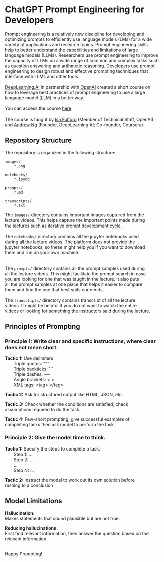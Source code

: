 # ChatGPT Prompt Engineering for Developers
Prompt engineering is a relatively new discipline for developing and   
optimizing prompts to efficiently use language models (LMs) for a wide  
variety of applications and research topics. Prompt engineering skills  
help to better understand the capabilities and limitations of large  
language models (LLMs). Researchers use prompt engineering to improve  
the capacity of LLMs on a wide range of common and complex tasks such  
as question answering and arithmetic reasoning. Developers use prompt  
engineering to design robust and effective prompting techniques that   
interface with LLMs and other tools.  
<br>
[DeepLearning.AI](https://www.deeplearning.ai/) in partnership with [OpenAI](https://openai.com/) created a short course on  
how to leverage best practices of prompt engineering to use a large  
langauge model (LLM) in a better way.   
<br>
You can access the course [here](https://www.deeplearning.ai/short-courses/chatgpt-prompt-engineering-for-developers/).  
<br>
The course is taught by [Isa Fulford](https://www.linkedin.com/in/isabella-fulford/) (Member of Technical Staff, OpenAI)  
and [Andrew Ng](https://www.linkedin.com/in/andrewyng/) (Founder, DeepLearning.AI; Co-founder, Coursera)

## Repository Structure
The repository is organized in the following structure:  
```
images/  
    *.png
    
notebooks/
    *.ipynb

prompts/
    *.md
    
transcripts/
    *.txt
```
The `images/` directory contains important images captured from the   
lecture videos. This helps capture the important points made during  
the lectures such as iterative prompt development cycle.  
<br>
The `notebooks/` directory contains all the jupyter notebooks used  
during all the lecture videos. The platform does not provide the  
jupyter notebooks, so these might help you if you want to download   
them and run on your own machine.  
<br>  
The `prompts/` directory contains all the prompt samples used during  
all the lecture videos. This might facilitate the prompt search in case  
you are looking for one that was taught in the lecture. It also puts  
all the prompt samples at one place that helps it easier to compare  
them and find the one that best suits our needs.  
<br>
The `transctipts/` directory contains transcript of all the lecture  
videos. It might be helpful if you do not want to watch the entire  
videos or looking for something the instructors said during the lecture.  

## Principles of Prompting

### Principle 1: Write clear and specific instructions, where clear does not mean short.

**Tactic 1:** Use delimiters  
&emsp;&emsp;Triple quotes: """   
&emsp;&emsp;Triple backticks: ```   
&emsp;&emsp;Triple dashes: ---  
&emsp;&emsp;Angle brackets: < >  
&emsp;&emsp;XML tags: &lt;tag&gt; &lt;/tag&gt;


**Tactic 2:** Ask for structured output like HTML, JSON, etc.  

**Tactic 3:** Check whether the conditions are satisfied; check  
assumptions required to do the task.

**Tactic 4:** Few-short prompting; give successful examples of  
completing tasks then ask model to perform the task. 

### Principle 2: Give the model time to think.

**Tactic 1:** Specify the steps to complete a task.  
&emsp;&emsp;Step 1: ...  
&emsp;&emsp;Step 2: ...  
&emsp;&emsp;...  
&emsp;&emsp;Step N: ...  
	
**Tactic 2:** Instruct the model to work out its own solution before  
rushing to a conclusion


## Model Limitations

**Hallucination:**  
Makes statements that sound plausible but are not true. 


**Reducing hallucinations:**  
First find relevant information, then answer the question based on the  
relevant information.
  
<br>  
Happy Prompting!
